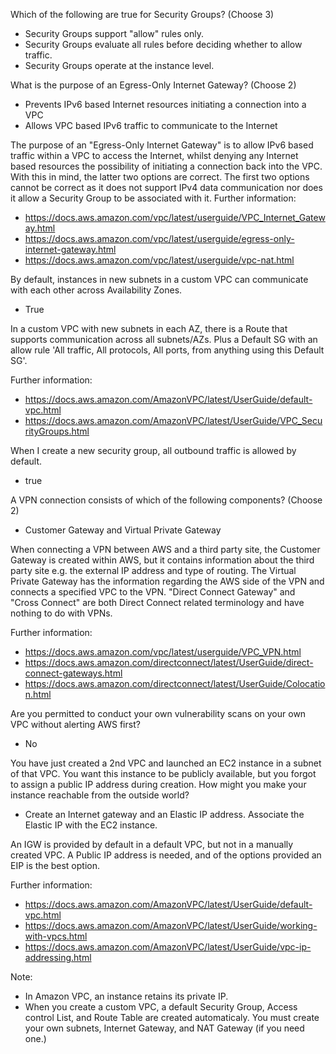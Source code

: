 Which of the following are true for Security Groups? (Choose 3)
* Security Groups support "allow" rules only.
* Security Groups evaluate all rules before deciding whether to allow traffic.
* Security Groups operate at the instance level.

What is the purpose of an Egress-Only Internet Gateway? (Choose 2)
* Prevents IPv6 based Internet resources initiating a connection into a VPC
* Allows VPC based IPv6 traffic to communicate to the Internet

The purpose of an "Egress-Only Internet Gateway" is to allow IPv6 based traffic within a VPC to access the Internet, whilst denying any Internet based resources the possibility of initiating a connection back into the VPC. With this in mind, the latter two options are correct. The first two options cannot be correct as it does not support IPv4 data communication nor does it allow a Security Group to be associated with it.
Further information:
* https://docs.aws.amazon.com/vpc/latest/userguide/VPC_Internet_Gateway.html
* https://docs.aws.amazon.com/vpc/latest/userguide/egress-only-internet-gateway.html
* https://docs.aws.amazon.com/vpc/latest/userguide/vpc-nat.html

By default, instances in new subnets in a custom VPC can communicate with each other across Availability Zones.
* True

In a custom VPC with new subnets in each AZ, there is a Route that supports communication across all subnets/AZs. Plus a Default SG with an allow rule 'All traffic, All protocols, All ports, from anything using this Default SG'.

Further information:
* https://docs.aws.amazon.com/AmazonVPC/latest/UserGuide/default-vpc.html
* https://docs.aws.amazon.com/AmazonVPC/latest/UserGuide/VPC_SecurityGroups.html

When I create a new security group, all outbound traffic is allowed by default.
* true

A VPN connection consists of which of the following components? (Choose 2)
* Customer Gateway and Virtual Private Gateway

When connecting a VPN between AWS and a third party site, the Customer Gateway is created within AWS, but it contains information about the third party site e.g. the external IP address and type of routing. The Virtual Private Gateway has the information regarding the AWS side of the VPN and connects a specified VPC to the VPN. "Direct Connect Gateway" and "Cross Connect" are both Direct Connect related terminology and have nothing to do with VPNs.

Further information:
* https://docs.aws.amazon.com/vpc/latest/userguide/VPC_VPN.html
* https://docs.aws.amazon.com/directconnect/latest/UserGuide/direct-connect-gateways.html
* https://docs.aws.amazon.com/directconnect/latest/UserGuide/Colocation.html

Are you permitted to conduct your own vulnerability scans on your own VPC without alerting AWS first?
* No

You have just created a 2nd VPC and launched an EC2 instance in a subnet of that VPC. You want this instance to be publicly available, but you forgot to assign a public IP address during creation. How might you make your instance reachable from the outside world?
* Create an Internet gateway and an Elastic IP address. Associate the Elastic IP with the EC2 instance.

An IGW is provided by default in a default VPC, but not in a manually created VPC. A Public IP address is needed, and of the options provided an EIP is the best option.

Further information:
* https://docs.aws.amazon.com/AmazonVPC/latest/UserGuide/default-vpc.html
* https://docs.aws.amazon.com/AmazonVPC/latest/UserGuide/working-with-vpcs.html
* https://docs.aws.amazon.com/AmazonVPC/latest/UserGuide/vpc-ip-addressing.html


Note:
* In Amazon VPC, an instance retains its private IP.
* When you create a custom VPC, a default Security Group, Access control List, and Route Table are created automaticaly. You must create your own subnets, Internet Gateway, and NAT Gateway (if you need one.) 

